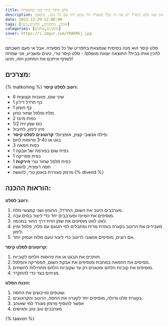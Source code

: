 ```yaml
---
title: סלט קיסר ביתי כמו במסעדות
description: בתכלס, אין כמו סלט קיסר! יש את זה בכל מסעדה וזה מגיע יחד עם כל מנה, בתאבון!
date: 2023-12-29 12:00:00
tags: [אוכל, מתכונים, סלטים,כשר]
categories: [מתכונים,סלטים]
cover: https://i.imgur.com/YRAKRkj.jpg
---
```


סלט קיסר הוא מנה בסיסית שנמצאת בתפריט של כל מסעדה. אבל אי פעם חשבתם להכין אותו בבית? התוצאה יוצאת מושלם! - סלט קיסר טרי, טעים ומשביע, אני שמחה לשתף איתכם את המתכון הזה, תהנו!

## מצרכים:
{% matkoning %}
**רוטב לסלט קיסר:**
-   6 שיני שום, מועכות וקצוצות
-   1 כף חרדל דיז’ון
-   1 כף חומץ
-   מלח ופלפל שחור טחון
-   2 כפות מיונז
-   1/2 כוס שמן זית
-   מיץ לימון, לתיבול
-   פילה אנשובי קצוץ, אופציונלי
**קרוטונים לסלט קיסר:**
-   בגט או כ3-4 פרוסות לחם
-   3 כפות חמאה
-   1 כפית שום בפורמה של אבקה
-   1 כפית פפריקה
-   1 כפית פלפל שחור טרי
**הירקות**
-   חסה רומנית, להגשה
-   פרמזן מגוררת באופן טרי, להגשה
{% divend %}
## הוראות ההכנה: 

**רוטב לסלט:**
1.  מערבבים היטב את השום, החרדל, החומץ ושני קמצוצי מלח.
2.  מוסיפים את המיונז ומערבבים יחד כדי ליצור בסיס עבה.
3.  לאט לאט מוסיפים את שמן הזית דרך החור במכסה.
4.  מעבירים את הרוטב בקערה בעזרת מרית ומתבלים לפי הטעם עם מלח, פלפל ומיץ לימון.
5.  אם רוצים, מוסיפים אנשובי לרוטב כדי ליצור טעם מלוח ועמוק יותר.

**קרוטונים לסלט קיסר:**
1.  חותכים את הבגט או את פרוסות הלחם לקוביות.
2.  ממיסים את החמאה במחבת ומוסיפים את אבקת השום, הפפריקה והפלפל.
3.  מוסיפים את קוביות הלחם ומטגנים רק עד שקוביות הלחם מתחילות להשחים.
4.  מניחים בצד כדי להתקרר.

**הכנת הסלט:**
1.  שוטפים ומייבשים את החסה.
2.  בקערת סלט גדולה, מוסיפים יחד לקערה את החסה, הרוטב והקרוטונים.
3.  אפשר להוסיף פרמזן מגורד למי שאוהב
4.  מערבבים טוב טוב ומגישים

{% taavon %}
